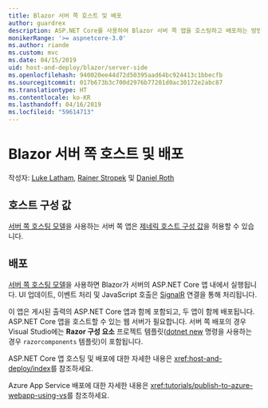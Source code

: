 ```yaml
---
title: Blazor 서버 쪽 호스트 및 배포
author: guardrex
description: ASP.NET Core를 사용하여 Blazor 서버 쪽 앱을 호스팅하고 배포하는 방법을 알아봅니다.
monikerRange: '>= aspnetcore-3.0'
ms.author: riande
ms.custom: mvc
ms.date: 04/15/2019
uid: host-and-deploy/blazor/server-side
ms.openlocfilehash: 940020ee44d72d50395aad64bc924413c1bbecfb
ms.sourcegitcommit: 017b673b3c700d2976b77201d0ac30172e2abc87
ms.translationtype: HT
ms.contentlocale: ko-KR
ms.lasthandoff: 04/16/2019
ms.locfileid: "59614713"
---
```

# <a name="host-and-deploy-blazor-server-side"></a>Blazor 서버 쪽 호스트 및 배포

작성자: [Luke Latham](https://github.com/guardrex), [Rainer Stropek](https://www.timecockpit.com) 및 [Daniel Roth](https://github.com/danroth27)

## <a name="host-configuration-values"></a>호스트 구성 값

[서버 쪽 호스팅 모델](xref:blazor/hosting-models#server-side-hosting-model)을 사용하는 서버 쪽 앱은 [제네릭 호스트 구성 값](xref:fundamentals/host/generic-host#host-configuration)을 허용할 수 있습니다.

## <a name="deployment"></a>배포

[서버 쪽 호스팅 모델](xref:blazor/hosting-models#server-side-hosting-model)을 사용하면 Blazor가 서버의 ASP.NET Core 앱 내에서 실행됩니다. UI 업데이트, 이벤트 처리 및 JavaScript 호출은 [SignalR](xref:signalr/introduction) 연결을 통해 처리됩니다.

이 앱은 게시된 출력의 ASP.NET Core 앱과 함께 포함되고, 두 앱이 함께 배포됩니다. ASP.NET Core 앱을 호스트할 수 있는 웹 서버가 필요합니다. 서버 쪽 배포의 경우 Visual Studio에는 **Razor 구성 요소** 프로젝트 템플릿([dotnet new](/dotnet/core/tools/dotnet-new) 명령을 사용하는 경우 `razorcomponents` 템플릿)이 포함됩니다.

<!--

**INSERT: Concerns are the same as publishing an ASP.NET Core SignalR app**

**INSERT: Content on the Azure SignalR Service**

**INSERT: Manually turn on WebSockets support**

-->

ASP.NET Core 앱 호스팅 및 배포에 대한 자세한 내용은 <xref:host-and-deploy/index>를 참조하세요.

Azure App Service 배포에 대한 자세한 내용은 <xref:tutorials/publish-to-azure-webapp-using-vs>를 참조하세요.
